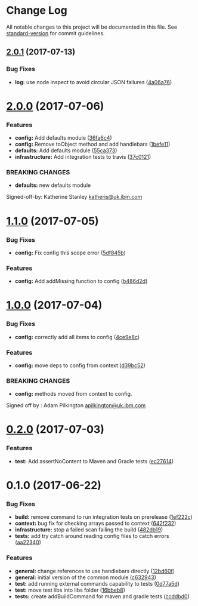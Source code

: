 # Change Log

All notable changes to this project will be documented in this file. See [standard-version](https://github.com/conventional-changelog/standard-version) for commit guidelines.

<a name="2.0.1"></a>
## [2.0.1](https://github.ibm.com/arf/java-codegen-common/compare/v2.0.0...v2.0.1) (2017-07-13)


### Bug Fixes

* **log:** use node inspect to avoid circular JSON failures ([4a06a76](https://github.ibm.com/arf/java-codegen-common/commit/4a06a76))



<a name="2.0.0"></a>
# [2.0.0](https://github.ibm.com/arf/java-codegen-common/compare/v1.1.0...v2.0.0) (2017-07-06)


### Features

* **config:** Add defaults module ([36fa6c4](https://github.ibm.com/arf/java-codegen-common/commit/36fa6c4))
* **config:** Remove toObject method and add handlebars ([1befe11](https://github.ibm.com/arf/java-codegen-common/commit/1befe11))
* **defaults:** Add defaults module ([55ca373](https://github.ibm.com/arf/java-codegen-common/commit/55ca373))
* **infrastructure:** Add integration tests to travis ([37c0121](https://github.ibm.com/arf/java-codegen-common/commit/37c0121))


### BREAKING CHANGES

* **defaults:** new defaults module

Signed-off-by: Katherine Stanley <katheris@uk.ibm.com>



<a name="1.1.0"></a>
# [1.1.0](https://github.ibm.com/arf/java-codegen-common/compare/v1.0.0...v1.1.0) (2017-07-05)


### Bug Fixes

* **config:** Fix config this scope error ([5df845b](https://github.ibm.com/arf/java-codegen-common/commit/5df845b))


### Features

* **config:** Add addMissing function to config ([b486d2d](https://github.ibm.com/arf/java-codegen-common/commit/b486d2d))



<a name="1.0.0"></a>
# [1.0.0](https://github.ibm.com/arf/java-codegen-common/compare/v0.2.0...v1.0.0) (2017-07-04)


### Bug Fixes

* **config:** correctly add all items to config ([4ce9e8c](https://github.ibm.com/arf/java-codegen-common/commit/4ce9e8c))


### Features

* **config:** move deps to config from context ([d39bc52](https://github.ibm.com/arf/java-codegen-common/commit/d39bc52))


### BREAKING CHANGES

* **config:** methods moved from context to config.

Signed off by : Adam Pilkington apilkington@uk.ibm.com



<a name="0.2.0"></a>
# [0.2.0](https://github.ibm.com/arf/java-codegen-common/compare/v0.1.0...v0.2.0) (2017-07-03)


### Features

* **test:** Add assertNoContent to Maven and Gradle tests ([ec27614](https://github.ibm.com/arf/java-codegen-common/commit/ec27614))



<a name="0.1.0"></a>
# 0.1.0 (2017-06-22)


### Bug Fixes

* **build:** remove command to run integration tests on prerelease ([1ef222c](https://github.ibm.com/arf/java-codegen-common/commit/1ef222c))
* **context:** bug fix for checking arrays passed to context ([642f232](https://github.ibm.com/arf/java-codegen-common/commit/642f232))
* **infrastructure:** stop a failed scan failing the build ([482db19](https://github.ibm.com/arf/java-codegen-common/commit/482db19))
* **tests:** add try catch around reading config files to catch errors ([aa22340](https://github.ibm.com/arf/java-codegen-common/commit/aa22340))


### Features

* **general:** change references to use handlebars directly ([12bd60f](https://github.ibm.com/arf/java-codegen-common/commit/12bd60f))
* **general:** initial version of the common module ([c632943](https://github.ibm.com/arf/java-codegen-common/commit/c632943))
* **test:** add running external commands capability to tests ([0d77a5d](https://github.ibm.com/arf/java-codegen-common/commit/0d77a5d))
* **test:** move test libs into libs folder ([16bbeb8](https://github.ibm.com/arf/java-codegen-common/commit/16bbeb8))
* **tests:** create addBuildCommand for maven and gradle tests ([ccddbd0](https://github.ibm.com/arf/java-codegen-common/commit/ccddbd0))
